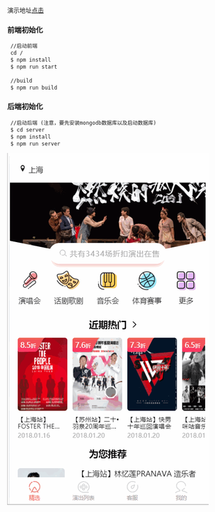 
演示地址[点击](http://106.15.198.124:8083/)
### 前端初始化
```
 //启动前端
 cd /
 $ npm install
 $ npm run start

 //build
 $ npm run build
```
### 后端初始化
```
 //启动后端 (注意，要先安装mongodb数据库以及启动数据库)
 $ cd server
 $ npm install
 $ npm run server
```
![image](https://github.com/HarryChen0506/react-ticket/blob/master/demo/react-ticket.gif)



